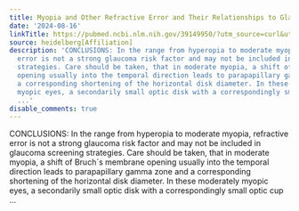 ```yaml
---
title: Myopia and Other Refractive Error and Their Relationships to Glaucoma Screening
date: '2024-08-16'
linkTitle: https://pubmed.ncbi.nlm.nih.gov/39149950/?utm_source=curl&utm_medium=rss&utm_campaign=pubmed-2&utm_content=1FakS-2QOkCT8HsMOQP1bCRQ4YzyumYOmxmF0moLsQ3dFB1E9V&fc=20220326224207&ff=20240816182134&v=2.18.0.post9+e462414
source: heidelberg[Affiliation]
description: 'CONCLUSIONS: In the range from hyperopia to moderate myopia, refractive
  error is not a strong glaucoma risk factor and may not be included in glaucoma screening
  strategies. Care should be taken, that in moderate myopia, a shift of Bruch´s membrane
  opening usually into the temporal direction leads to parapapillary gamma zone and
  a corresponding shortening of the horizontal disk diameter. In these moderately
  myopic eyes, a secondarily small optic disk with a correspondingly small optic cup
  ...'
disable_comments: true
---
```

CONCLUSIONS: In the range from hyperopia to moderate myopia, refractive error is not a strong glaucoma risk factor and may not be included in glaucoma screening strategies. Care should be taken, that in moderate myopia, a shift of Bruch´s membrane opening usually into the temporal direction leads to parapapillary gamma zone and a corresponding shortening of the horizontal disk diameter. In these moderately myopic eyes, a secondarily small optic disk with a correspondingly small optic cup ...